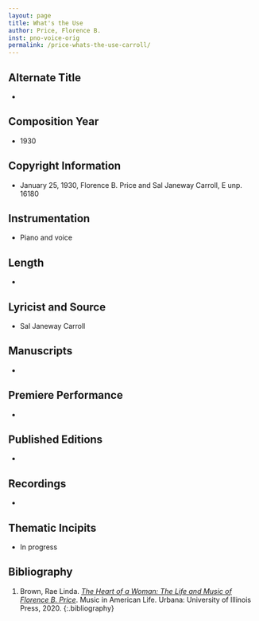 ```yaml
---
layout: page
title: What's the Use
author: Price, Florence B.
inst: pno-voice-orig
permalink: /price-whats-the-use-carroll/
---
```


## Alternate Title
- 

## Composition Year
- 1930

## Copyright Information
- January 25, 1930, Florence B. Price and Sal Janeway Carroll, E unp. 16180

## Instrumentation
- Piano and voice

## Length
- 

## Lyricist and Source
- Sal Janeway Carroll

## Manuscripts
-

## Premiere Performance
- 

## Published Editions
- 

## Recordings
- 

## Thematic Incipits
- In progress

## Bibliography
1. Brown, Rae Linda. <a href="https://www.worldcat.org/title/1122800180" target="_blank">*The Heart of a Woman: The Life and Music of Florence B. Price*</a>. Music in American Life. Urbana: University of Illinois Press, 2020.
{:.bibliography}
